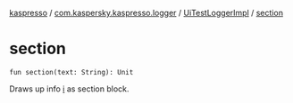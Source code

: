 [kaspresso](../../index.md) / [com.kaspersky.kaspresso.logger](../index.md) / [UiTestLoggerImpl](index.md) / [section](./section.md)

# section

`fun section(text: String): Unit`

Draws up info [i](i.md) as section block.

